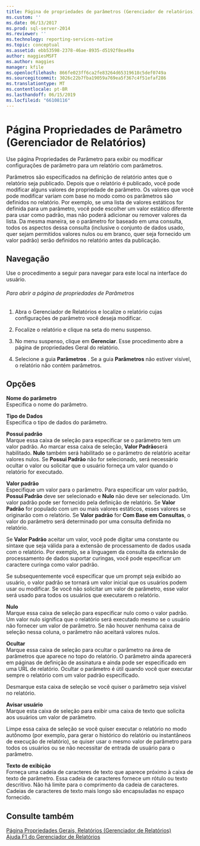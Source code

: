 ```yaml
---
title: Página de propriedades de parâmetros (Gerenciador de relatórios) | Microsoft Docs
ms.custom: ''
ms.date: 06/13/2017
ms.prod: sql-server-2014
ms.reviewer: ''
ms.technology: reporting-services-native
ms.topic: conceptual
ms.assetid: ebb53598-2378-46ae-8935-d5192f8ea49a
author: maggiesMSFT
ms.author: maggies
manager: kfile
ms.openlocfilehash: 866fe023ff6ca2fe83264d65319618c5def0749a
ms.sourcegitcommit: 3026c22b7fba19059a769ea5f367c4f51efaf286
ms.translationtype: MT
ms.contentlocale: pt-BR
ms.lasthandoff: 06/15/2019
ms.locfileid: "66108116"
---
```

# <a name="parameters-properties-page-report-manager"></a>Página Propriedades de Parâmetro (Gerenciador de Relatórios)
  Use página Propriedades de Parâmetro para exibir ou modificar configurações de parâmetro para um relatório com parâmetros.  
  
 Parâmetros são especificados na definição de relatório antes que o relatório seja publicado. Depois que o relatório é publicado, você pode modificar alguns valores de propriedade de parâmetro. Os valores que você pode modificar variam com base no modo como os parâmetros são definidos no relatório. Por exemplo, se uma lista de valores estáticos for definida para um parâmetro, você pode escolher um valor estático diferente para usar como padrão, mas não poderá adicionar ou remover valores da lista. Da mesma maneira, se o parâmetro for baseado em uma consulta, todos os aspectos dessa consulta (inclusive o conjunto de dados usado, quer sejam permitidos valores nulos ou em branco, quer seja fornecido um valor padrão) serão definidos no relatório antes da publicação.  
  
## <a name="navigation"></a>Navegação  
 Use o procedimento a seguir para navegar para este local na interface do usuário.  
  
###### <a name="to-open-the-parameters-properties-page"></a>Para abrir a página de propriedades de Parâmetros  
  
1.  Abra o Gerenciador de Relatórios e localize o relatório cujas configurações de parâmetro você deseja modificar.  
  
2.  Focalize o relatório e clique na seta do menu suspenso.  
  
3.  No menu suspenso, clique em **Gerenciar**. Esse procedimento abre a página de propriedades Geral do relatório.  
  
4.  Selecione a guia **Parâmetros** . Se a guia **Parâmetros** não estiver visível, o relatório não contém parâmetros.  
  
## <a name="options"></a>Opções  
 **Nome do parâmetro**  
 Especifica o nome do parâmetro.  
  
 **Tipo de Dados**  
 Especifica o tipo de dados do parâmetro.  
  
 **Possui padrão**  
 Marque essa caixa de seleção para especificar se o parâmetro tem um valor padrão. Ao marcar essa caixa de seleção, **Valor Padrão**será habilitado. **Nulo** também será habilitado se o parâmetro de relatório aceitar valores nulos. Se **Possui Padrão** não for selecionado, será necessário ocultar o valor ou solicitar que o usuário forneça um valor quando o relatório for executado.  
  
 **Valor padrão**  
 Especifique um valor para o parâmetro. Para especificar um valor padrão, **Possui Padrão** deve ser selecionado e **Nulo** não deve ser selecionado. Um valor padrão pode ser fornecido pela definição de relatório. Se **Valor Padrão** for populado com um ou mais valores estáticos, esses valores se originarão com o relatório. Se **Valor padrão** for **Com Base em Consultas**, o valor do parâmetro será determinado por uma consulta definida no relatório.  
  
 Se **Valor Padrão** aceitar um valor, você pode digitar uma constante ou sintaxe que seja válida para a extensão de processamento de dados usada com o relatório. Por exemplo, se a linguagem da consulta da extensão de processamento de dados suportar curingas, você pode especificar um caractere curinga como valor padrão.  
  
 Se subsequentemente você especificar que um prompt seja exibido ao usuário, o valor padrão se tornará um valor inicial que os usuários podem usar ou modificar. Se você não solicitar um valor de parâmetro, esse valor será usado para todos os usuários que executarem o relatório.  
  
 **Nulo**  
 Marque essa caixa de seleção para especificar nulo como o valor padrão. Um valor nulo significa que o relatório será executado mesmo se o usuário não fornecer um valor de parâmetro. Se não houver nenhuma caixa de seleção nessa coluna, o parâmetro não aceitará valores nulos.  
  
 **Ocultar**  
 Marque essa caixa de seleção para ocultar o parâmetro na área de parâmetros que aparece no topo do relatório. O parâmetro ainda aparecerá em páginas de definição de assinatura e ainda pode ser especificado em uma URL de relatório. Ocultar o parâmetro é útil quando você quer executar sempre o relatório com um valor padrão especificado.  
  
 Desmarque esta caixa de seleção se você quiser o parâmetro seja visível no relatório.  
  
 **Avisar usuário**  
 Marque esta caixa de seleção para exibir uma caixa de texto que solicita aos usuários um valor de parâmetro.  
  
 Limpe essa caixa de seleção se você quiser executar o relatório no modo autônomo (por exemplo, para gerar o histórico do relatório ou instantâneos de execução de relatório), se quiser usar o mesmo valor de parâmetro para todos os usuários ou se não necessitar de entrada de usuário para o parâmetro.  
  
 **Texto de exibição**  
 Forneça uma cadeia de caracteres de texto que aparece próximo à caixa de texto de parâmetro. Essa cadeia de caracteres fornece um rótulo ou texto descritivo. Não há limite para o comprimento da cadeia de caracteres. Cadeias de caracteres de texto mais longo são encapsuladas no espaço fornecido.  
  
## <a name="see-also"></a>Consulte também  
 [Página Propriedades Gerais, Relatórios &#40;Gerenciador de Relatórios&#41;](../../2014/reporting-services/general-properties-page-reports-report-manager.md)   
 [Ajuda F1 do Gerenciador de Relatórios](../../2014/reporting-services/report-manager-f1-help.md)  
  
  
